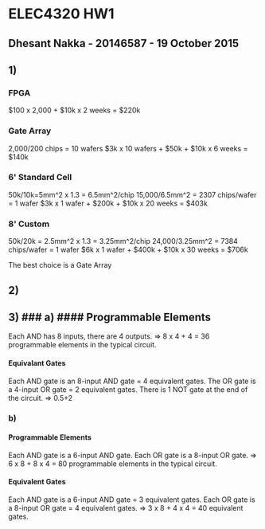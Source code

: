 # ELEC4320 HW1
## Dhesant Nakka - 20146587 - 19 October 2015

## 1)
### FPGA
$100 x 2,000 + $10k x 2 weeks = $220k
### Gate Array
2,000/200 chips = 10 wafers
$3k x 10 wafers + $50k + $10k x 6 weeks = $140k
### 6' Standard Cell
50k/10k=5mm^2 x 1.3 = 6.5mm^2/chip
15,000/6.5mm^2 = 2307 chips/wafer = 1 wafer
$3k x 1 wafer + $200k + $10k x 20 weeks = $403k
### 8' Custom
50k/20k = 2.5mm^2 x 1.3 = 3.25mm^2/chip
24,000/3.25mm^2 = 7384 chips/wafer = 1 wafer
$6k x 1 wafer + $400k + $10k x 30 weeks = $706k

The best choice is a Gate Array

## 2)

## 3) ### a) #### Programmable Elements
Each AND has 8 inputs, there are 4 outputs.
=> 8 x 4 + 4 = 36 programmable elements in the typical circuit.

#### Equivalant Gates
Each AND gate is an 8-input AND gate  = 4 equivalent gates.
The OR gate is a 4-input OR gate = 2 equivalent gates.
There is 1 NOT gate at the end of the circuit.
=> 0.5+2 

### b)
#### Programmable Elements
Each AND gate is a 6-input AND gate.
Each OR gate is a 8-input OR gate.
=> 6 x 8 + 8 x 4 = 80 programmable elements in the typical circuit.

#### Equivalent Gates
Each AND gate is a 6-input AND gate = 3 equivalent gates.
Each OR gate is a 8-input OR gate = 4 equivalent gates.
=> 3 x 8 + 4 x 4 = 40 equivalent gates.
